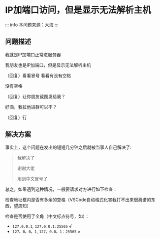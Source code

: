 # IP加端口访问，但是显示无法解析主机

::: info
本问题来源：大海
:::

## 问题描述

我就是IP加端口正常进服务器

我朋友也是IP加端口，但是显示无法解析主机

（回复）看看冒号 看看有没有空格

没有空格

（回复）让你朋友截图发给我？

好滴，我拉他进群可以不？

（回复）行

## 解决方案

事实上，这个问题在发出的短短几分钟之后就被当事人自己解决了:

> 我解决了
>
> 谢谢大佬
>
> 用到中文冒号了

总之，如果遇到这种情况，一般要请求对方进行如下检查：

检查地址框内是否有多余的空格（VSCode自动格式化害我打不出来很离谱的东西，望周知）

检查是否使用了全角（中文标点符号，如）：

- `127.0.0.1`, `127.0.0.1:25565` √
- `127。0。0。1`, `127。0.0。1：25565` ×
